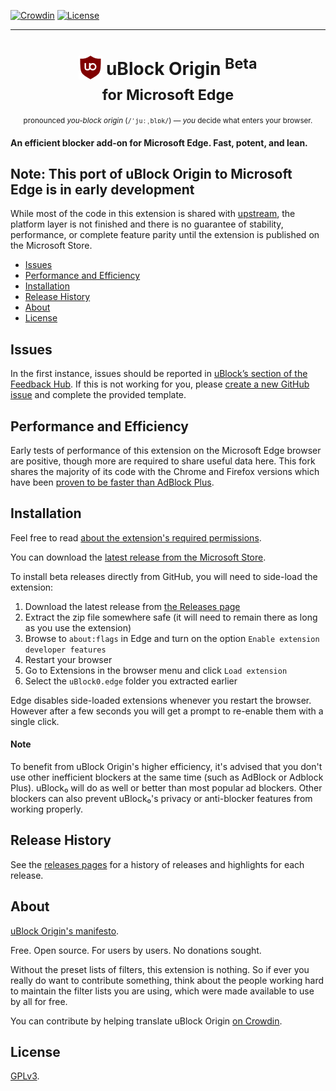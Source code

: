 [![Crowdin](https://d322cqt584bo4o.cloudfront.net/ublock/localized.svg)](https://crowdin.com/project/ublock)
[![License](https://img.shields.io/badge/License-GPLv3-blue.svg)](https://github.com/nikrolls/uBlock-Edge/blob/master/LICENSE.txt)

*** 

<h1 align="center">
<sub>
<img  src="https://raw.githubusercontent.com/gorhill/uBlock/master/doc/img/icon38@2x.png"
      height="38"
      width="38">
</sub>
uBlock Origin <sup>Beta</sup> <br/>
<small>for Microsoft Edge</small>
</h1>
<p align="center">
<sup> <!-- Pronounciation -->
      pronounced <i>you-block origin</i> (<code>/ˈjuːˌblɒk/</code>) — <i>you</i> decide what enters your browser.
</sup>
</p>


**An efficient blocker add-on for Microsoft Edge. Fast, potent, and lean.**

## Note: This port of uBlock Origin to Microsoft Edge is in early development
While most of the code in this extension is shared with [upstream](https://github.com/gorhill/uBlock), the platform layer is not finished and there is no guarantee of stability, performance, or complete feature parity until the extension is published on the Microsoft Store.

* [Issues](#issues)
* [Performance and Efficiency](#performance)
* [Installation](#installation)
* [Release History](#release-history)
* [About](#about)
* [License](#license)

## Issues

In the first instance, issues should be reported in [uBlock’s section of the Feedback Hub](feedback-hub://?tabid=2&appid=37833NikRolls.uBlockOrigin_f8jsg5mm64m62!App). If this is not working for you, please [create a new GitHub issue](https://github.com/nikrolls/uBlock-Edge/issues) and complete the provided template.

## Performance and Efficiency

Early tests of performance of this extension on the Microsoft Edge browser are positive, though more are required to share useful data here. This fork shares the majority of its code with the Chrome and Firefox versions which have been [proven to be faster than AdBlock Plus](https://github.com/gorhill/uBlock#performance).

## Installation

Feel free to read [about the extension's required permissions](https://github.com/gorhill/uBlock/wiki/About-the-required-permissions).

You can download the [latest release from the Microsoft Store](https://www.microsoft.com/store/p/app/9nblggh444l4).

To install beta releases directly from GitHub, you will need to side-load the extension:

1. Download the latest release from [the Releases page](https://github.com/nikrolls/uBlock-Edge/releases)
2. Extract the zip file somewhere safe (it will need to remain there as long as you use the extension)
3. Browse to `about:flags` in Edge and turn on the option `Enable extension developer features`
4. Restart your browser
5. Go to Extensions in the browser menu and click `Load extension`
6. Select the `uBlock0.edge` folder you extracted earlier

Edge disables side-loaded extensions whenever you restart the browser. However after a few seconds you will get a prompt to re-enable them with a single click.

#### Note

To benefit from uBlock Origin's higher efficiency, it's advised that you don't use other inefficient blockers at the same time (such as AdBlock or Adblock Plus). uBlock₀ will do as well or better than most popular ad blockers. Other blockers can also prevent uBlock₀'s privacy or anti-blocker features from working properly.

## Release History

See the [releases pages](https://github.com/nikrolls/uBlock-Edge/releases) for a history of releases and highlights for each release.

## About

[uBlock Origin's manifesto](MANIFESTO.md).

Free. Open source. For users by users. No donations sought.

Without the preset lists of filters, this extension is nothing. So if ever you
really do want to contribute something, think about the people working hard
to maintain the filter lists you are using, which were made available to use by
all for free.

You can contribute by helping translate uBlock Origin [on Crowdin](https://crowdin.net/project/ublock).

## License

[GPLv3](https://github.com/nikrolls/uBlock-Edge/blob/master/LICENSE.txt).
